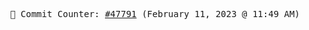 <p align="center">
    <samp>
        📮 Commit Counter: <a href="https://github.com/Javascript-void0/Javascript-void0/commits/main">#47791</a> (February 11, 2023 @ 11:49 AM)
    </samp>
</p>